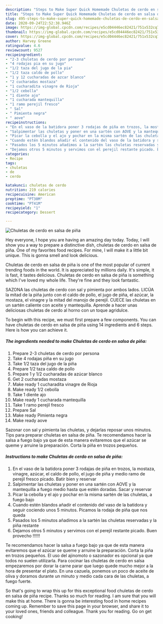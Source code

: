```yaml
---
description: "Steps to Make Super Quick Homemade Chuletas de cerdo en salsa de piña"
title: "Steps to Make Super Quick Homemade Chuletas de cerdo en salsa de piña"
slug: 495-steps-to-make-super-quick-homemade-chuletas-de-cerdo-en-salsa-de-pina
date: 2020-09-24T22:52:38.946Z
image: https://img-global.cpcdn.com/recipes/e5cd04446ec82421/751x532cq70/chuletas-de-cerdo-en-salsa-de-pina-foto-principal.jpg
thumbnail: https://img-global.cpcdn.com/recipes/e5cd04446ec82421/751x532cq70/chuletas-de-cerdo-en-salsa-de-pina-foto-principal.jpg
cover: https://img-global.cpcdn.com/recipes/e5cd04446ec82421/751x532cq70/chuletas-de-cerdo-en-salsa-de-pina-foto-principal.jpg
author: Harvey Greene
ratingvalue: 4.6
reviewcount: 9527
recipeingredient:
- "2-3 chuletas de cerdo por persona"
- "4 rodajas pia en su jugo"
- "1/2 taza del jugo de la pia"
- "1/2 taza caldo de pollo"
- "1 y 12 cucharadas de azcar blanco"
- "2 cucharadas mostaza"
- "1 cucharadita vinagre de Rioja"
- "1/2 cebolla"
- "1 diente ajo"
- "1 cucharada mantequilla"
- "1 ramo perejil fresco"
- " Sal"
- " Pimienta negra"
- " aove"
recipeinstructions:
- "En el vaso de la batidora poner 3 rodajas de piña en trozos, la mostaza, vinagre, azúcar, el caldo de pollo, el jugo de piña y medio ramo de perejil fresco picado. Batir bien y reservar"
- "Salpimentar las chuletas y poner en una sartén con AOVE y la mantequilla a fuego medio hasta que estén doradas. Sacar y reservar"
- "Picar la cebolla y el ajo y pochar en la misma sartén de las chuletas, a fuego bajo"
- "Cuando estén blandos añadir el contenido del vaso de la batidora y seguir cociendo unos 5 minutos. Picamos la rodaja de piña que nos queda"
- "Pasados los 5 minutos añadimos a la sartén las chuletas reservadas y la piña restante"
- "Dejamos otros 5 minutos y servimos con el perejil restante picado. Buen provecho !!!!!!"
categories:
- Recipe
tags:
- chuletas
- de
- cerdo

katakunci: chuletas de cerdo 
nutrition: 219 calories
recipecuisine: American
preptime: "PT30M"
cooktime: "PT41M"
recipeyield: "1"
recipecategory: Dessert

---
```



![Chuletas de cerdo en salsa de piña](https://img-global.cpcdn.com/recipes/e5cd04446ec82421/751x532cq70/chuletas-de-cerdo-en-salsa-de-pina-foto-principal.jpg)

Hey everyone, I hope you are having an amazing day today. Today, I will show you a way to prepare a distinctive dish, chuletas de cerdo en salsa de piña. One of my favorites food recipes. For mine, I will make it a little bit unique. This is gonna smell and look delicious.

Chuletas de cerdo en salsa de piña is one of the most popular of current trending foods in the world. It is appreciated by millions daily. It's simple, it is fast, it tastes delicious. Chuletas de cerdo en salsa de piña is something which I've loved my whole life. They're fine and they look fantastic.

SAZONA las chuletas de cerdo con sal y pimienta por ambos lados. LICÚA la mitad de la piña junto con el caldo de pollo, el jugo de piña, el azúcar, la mostaza, el vinagre y la mitad del manojo de perejil. CUECE las chuletas en un sartén caliente con aceite y mantequilla. Aprende a hacer unas deliciosas chuletas de cerdo al horno con un toque agridulce.


To begin with this recipe, we must first prepare a few components. You can have chuletas de cerdo en salsa de piña using 14 ingredients and 6 steps. Here is how you can achieve it.

<!--inarticleads1-->

##### The ingredients needed to make Chuletas de cerdo en salsa de piña:

1. Prepare 2-3 chuletas de cerdo por persona
1. Take 4 rodajas piña en su jugo
1. Take 1/2 taza del jugo de la piña
1. Prepare 1/2 taza caldo de pollo
1. Prepare 1 y 1/2 cucharadas de azúcar blanco
1. Get 2 cucharadas mostaza
1. Make ready 1 cucharadita vinagre de Rioja
1. Make ready 1/2 cebolla
1. Take 1 diente ajo
1. Make ready 1 cucharada mantequilla
1. Take 1 ramo perejil fresco
1. Prepare  Sal
1. Make ready  Pimienta negra
1. Make ready  aove


Sazonar con sal y pimienta las chuletas, y dejarlas reposar unos minutos. Tips para preparar chuletas en salsa de piña. Te recomendamos hacer la salsa a fuego bajo ya que de esta manera evitaremos que el azúcar se queme y arruine la preparación. Corta la piña en trozos pequeños. 

<!--inarticleads2-->

##### Instructions to make Chuletas de cerdo en salsa de piña:

1. En el vaso de la batidora poner 3 rodajas de piña en trozos, la mostaza, vinagre, azúcar, el caldo de pollo, el jugo de piña y medio ramo de perejil fresco picado. Batir bien y reservar
1. Salpimentar las chuletas y poner en una sartén con AOVE y la mantequilla a fuego medio hasta que estén doradas. Sacar y reservar
1. Picar la cebolla y el ajo y pochar en la misma sartén de las chuletas, a fuego bajo
1. Cuando estén blandos añadir el contenido del vaso de la batidora y seguir cociendo unos 5 minutos. Picamos la rodaja de piña que nos queda
1. Pasados los 5 minutos añadimos a la sartén las chuletas reservadas y la piña restante
1. Dejamos otros 5 minutos y servimos con el perejil restante picado. Buen provecho !!!!!!


Te recomendamos hacer la salsa a fuego bajo ya que de esta manera evitaremos que el azúcar se queme y arruine la preparación. Corta la piña en trozos pequeños. El uso del ajinomoto o sazonador es opcional ya que todos no suelen utilizarla. Para cocinar las chuletas de cerdo en salsa empezaremos por dorar la carne parar que luego quede mucho mejor a la hora de presentar el plato. En una cazuela, ponemos un poco de aceite de oliva y doramos durante un minuto y medio cada cara de las chuletas, a fuego fuerte. 

So that's going to wrap this up for this exceptional food chuletas de cerdo en salsa de piña recipe. Thanks so much for reading. I am sure that you will make this at home. There is gonna be interesting food in home recipes coming up. Remember to save this page in your browser, and share it to your loved ones, friends and colleague. Thank you for reading. Go on get cooking!
